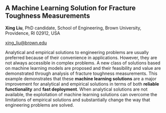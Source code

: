 ## A Machine Learning Solution for Fracture Toughness Measurements

**Xing Liu**, PhD candidate, School of Engineering, Brown University, Providence, RI 02912, USA

xing_liu@brown.edu

Analytical and empirical solutions to engineering problems are usually preferred because of their convenience in applications. However, they are not always accessible in complex problems. A new class of solutions based on machine learning models are proposed and their feasibility and value are demonstrated through analysis of fracture toughness measurements. This example demonstrates that these **machine learning solutions** are a major improvement for analytical and empirical solutions in terms of both **reliable functionality** and **fast deployment**. When analytical solutions are not available, the exploitation of machine learning solutions can overcome the limitations of empirical solutions and substantially change the way that engineering problems are solved.

